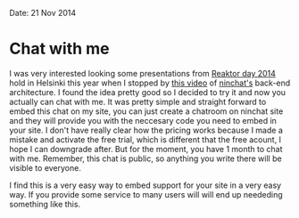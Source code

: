 Date: 21 Nov 2014

# Chat with me

I was very interested looking some presentations from [Reaktor day 2014][] hold in Helsinki this year when I stopped by [this video][] of [ninchat's][] back-end architecture. I found the idea pretty good so I decided to try it and now you actually can chat with me. It was pretty simple and straight forward to embed this chat on my site, you can just create a chatroom on ninchat site and they will provide you with the neccesary code you need to embed in your site. I don't have really clear how the pricing works because I made a mistake and activate the free trial, which is different that the free acount, I hope I can downgrade after. But for the moment, you have 1 month to chat with me. Remember, this chat is public, so anything you write there will be visible to everyone.

I find this is a very easy way to embed support for your site in a very easy way. If you provide some service to many users will will end up neededing something like this.



[Reaktor day 2014]: http://reaktordesignday.fi/2014/
[this video]: https://vimeo.com/77198926
[ninchat's]: https://ninchat.com/